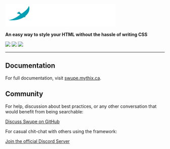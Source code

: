 
<p>
  <a href="https://swupe.mythix.ca/" target="_blank">
    <img src="swupe-white-svg.svg" alt="Swupe" width="350" height="70"></a>
</p>

**An easy way to style your HTML without the hassle of writing CSS**

<p>
<a href="https://github.com/swupe/swupe/blob/main/LICENSE"><img src="https://img.shields.io/github/license/swupe/swupe"></a>
<img src="https://img.shields.io/github/forks/swupe/swupe">
<img src="https://img.shields.io/github/stars/swupe/swupe">
</p>

------

## Documentation

For full documentation, visit [swupe.mythix.ca](https://swupe.mythix.ca).

## Community

For help, discussion about best practices, or any other conversation that would benefit from being searchable:

[Discuss Swupe on GitHub](https://github.com/swupe/swupe/discussions)

For casual chit-chat with others using the framework:

[Join the official Discord Server](https://discord.gg/4krgW2YgHg)

